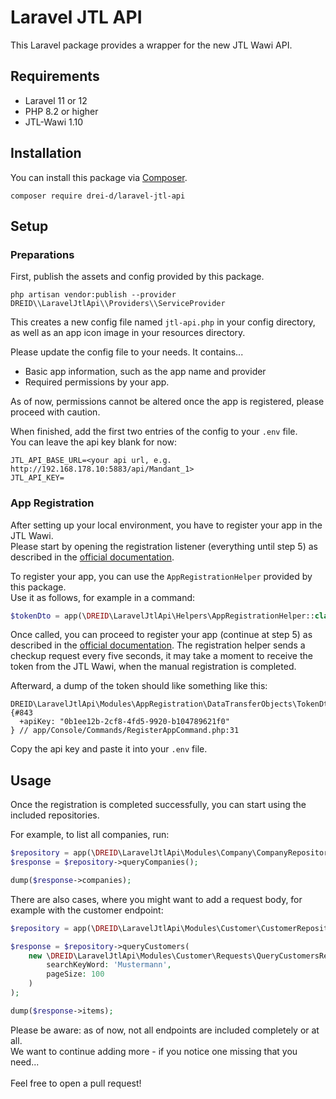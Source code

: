 # Laravel JTL API

This Laravel package provides a wrapper for the new JTL Wawi API.

## Requirements

- Laravel 11 or 12
- PHP 8.2 or higher
- JTL-Wawi 1.10

## Installation

You can install this package via [Composer](https://packagist.org/packages/drei-d/laravel-jtl-api).

```shell
composer require drei-d/laravel-jtl-api
```

## Setup

### Preparations

First, publish the assets and config provided by this package.

```shell
php artisan vendor:publish --provider DREID\\LaravelJtlApi\\Providers\\ServiceProvider
```

This creates a new config file named `jtl-api.php` in your config directory, as well as an app icon image in your
resources directory.

Please update the config file to your needs.
It contains...

- Basic app information, such as the app name and provider
- Required permissions by your app.

As of now, permissions cannot be altered once the app is registered, please proceed with caution.

When finished, add the first two entries of the config to your `.env` file.
<br>You can leave the api key blank for now:

```dotenv
JTL_API_BASE_URL=<your api url, e.g. http://192.168.178.10:5883/api/Mandant_1>
JTL_API_KEY=
```

### App Registration

After setting up your local environment, you have to register your app in the JTL Wawi.
<br>Please start by opening the registration listener (everything until step 5) as described in
the [official documentation](https://guide.jtl-software.com/jtl-wawi/jtl-wawi-api/jtl-wawi-api-nutzen/).

To register your app, you can use the `AppRegistrationHelper` provided by this package.
<br>Use it as follows, for example in a command:

```php
$tokenDto = app(\DREID\LaravelJtlApi\Helpers\AppRegistrationHelper::class)->register();
```

Once called, you can proceed to register your app (continue at step 5) as described in
the [official documentation](https://guide.jtl-software.com/jtl-wawi/jtl-wawi-api/jtl-wawi-api-nutzen/).
The registration helper sends a checkup request every five seconds, it may take a moment to receive the token from the
JTL Wawi, when the manual registration is completed.

Afterward, a dump of the token should like something like this:
```
DREID\LaravelJtlApi\Modules\AppRegistration\DataTransferObjects\TokenDto^ {#843
  +apiKey: "0b1ee12b-2cf8-4fd5-9920-b104789621f0"
} // app/Console/Commands/RegisterAppCommand.php:31
```

Copy the api key and paste it into your `.env` file.

## Usage

Once the registration is completed successfully, you can start using the included repositories.

For example, to list all companies, run:
```php
$repository = app(\DREID\LaravelJtlApi\Modules\Company\CompanyRepository::class);
$response = $repository->queryCompanies();

dump($response->companies);
```

There are also cases, where you might want to add a request body, for example with the customer endpoint:
```php
$repository = app(\DREID\LaravelJtlApi\Modules\Customer\CustomerRepository::class);

$response = $repository->queryCustomers(
    new \DREID\LaravelJtlApi\Modules\Customer\Requests\QueryCustomersRequest(
        searchKeyWord: 'Mustermann',
        pageSize: 100
    )
);

dump($response->items);
```

Please be aware: as of now, not all endpoints are included completely or at all.
<br>We want to continue adding more - if you notice one missing that you need...
<br><br>Feel free to open a pull request!
